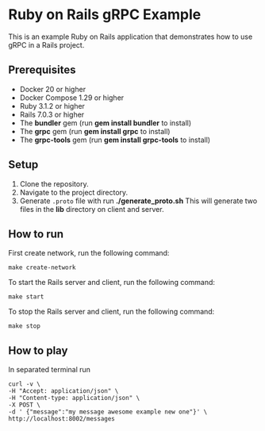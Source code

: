 # Ruby on Rails gRPC Example

This is an example Ruby on Rails application that demonstrates how to use gRPC in a Rails project.

## Prerequisites
* Docker 20 or higher
* Docker Compose 1.29 or higher
* Ruby 3.1.2 or higher
* Rails 7.0.3 or higher
* The **bundler** gem (run **gem install bundler** to install)
* The **grpc** gem (run **gem install grpc** to install)
* The **grpc-tools** gem (run **gem install grpc-tools** to install)

## Setup
1. Clone the repository.
2. Navigate to the project directory.
3. Generate `.proto` file with run **./generate_proto.sh**
This will generate two files in the **lib** directory on client and server.

## How to run
First create network, run the following command:

    make create-network
    
To start the Rails server and client, run the following command:

    make start
    
To stop the Rails server and client, run the following command:

    make stop

## How to play
In separated terminal run 

    curl -v \
    -H "Accept: application/json" \
    -H "Content-type: application/json" \
    -X POST \
    -d ' {"message":"my message awesome example new one"}' \
    http://localhost:8002/messages
